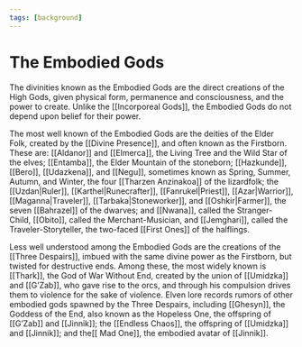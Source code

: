 ```yaml
---
tags: [background]
---
```

# The Embodied Gods

The divinities known as the Embodied Gods are the direct creations of the High Gods, given physical form, permanence and consciousness, and the power to create. Unlike the [[Incorporeal Gods]], the Embodied Gods do not depend upon belief for their power. 

The most well known of the Embodied Gods are the deities of the Elder Folk, created by the [[Divine Presence]], and often known as the Firstborn. These are: [[Aldanor]] and [[Elmerca]], the Living Tree and the Wild Star of the elves; [[Entamba]], the Elder Mountain of the stoneborn; [[Hazkunde]], [[Bero]], [[Udazkena]], and [[Negu]], sometimes known as Spring, Summer, Autumn, and Winter, the four [[Tharzen Anzinakoa]] of the lizardfolk; the [[Uzdan|Ruler]], [[Karthel|Runecrafter]], [[Fanrukel|Priest]], [[Azar|Warrior]], [[Maganna|Traveler]], [[Tarbaka|Stoneworker]], and [[Oshkir|Farmer]], the seven [[Bahrazel]] of the dwarves; and [[Nwana]], called the Stranger-Child, [[Obito]], called the Merchant-Musician, and [[Jemghari]], called the Traveler-Storyteller, the two-faced [[First Ones]] of the halflings.

Less well understood among the Embodied Gods are the creations of the [[Three Despairs]], imbued with the same divine power as the Firstborn, but twisted for destructive ends. Among these, the most widely known is [[Thark]], the God of War Without End, created by the union of [[Umidzka]] and [[G’Zab]], who gave rise to the orcs, and through his compulsion drives them to violence for the sake of violence. Elven lore records rumors of other embodied gods spawned by the Three Despairs, including [[Ghesyn]], the Goddess of the End, also known as the Hopeless One, the offspring of [[G’Zab]] and [[Jinnik]]; the [[Endless Chaos]], the offspring of [[Umidzka]] and [[Jinnik]]; and the[[ Mad One]], the embodied avatar of [[Jinnik]].
